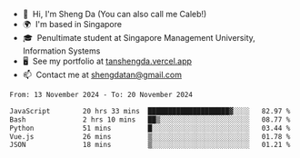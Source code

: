 <!---
tan-sd/tan-sd is a ✨ special ✨ repository because its `README.md` (this file) appears on your GitHub profile.
You can click the Preview link to take a look at your changes.
--->
- 👋  Hi, I'm Sheng Da (You can also call me Caleb!)
- 🌍  I'm based in Singapore
- 🎓  Penultimate student at Singapore Management University, Information Systems
- 🖥️  See my portfolio at [tanshengda.vercel.app](https://tanshengda.vercel.app/)
- 📫  Contact me at [shengdatan@gmail.com](mailto:shengdatan@gmail.com)

<!--START_SECTION:waka-->

```txt
From: 13 November 2024 - To: 20 November 2024

JavaScript        20 hrs 33 mins  ████████████████████▓░░░░   82.97 %
Bash              2 hrs 10 mins   ██▒░░░░░░░░░░░░░░░░░░░░░░   08.77 %
Python            51 mins         █░░░░░░░░░░░░░░░░░░░░░░░░   03.44 %
Vue.js            26 mins         ▒░░░░░░░░░░░░░░░░░░░░░░░░   01.78 %
JSON              18 mins         ▒░░░░░░░░░░░░░░░░░░░░░░░░   01.21 %
```

<!--END_SECTION:waka-->
